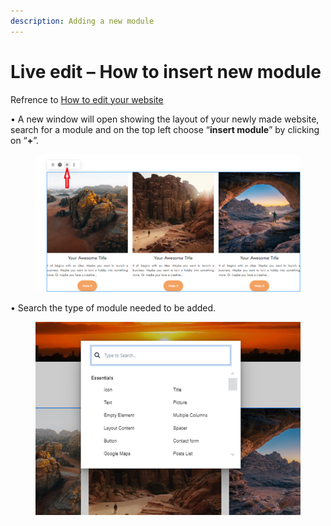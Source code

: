 ```yaml
---
description: Adding a new module
---
```


# Live edit – How to insert new module

Refrence to [How to edit your website](https://help.microweber.com/user-guide/live-edit-how-to-edit-you-site)

• A new window will open showing the layout of your newly made website, search for a module and on the top left choose “**insert module**” by clicking on “**+**”.

<figure><img src=".gitbook/assets/image.png" alt=""><figcaption></figcaption></figure>

• Search the type of module needed to be added.

<figure><img src=".gitbook/assets/image (1).png" alt=""><figcaption></figcaption></figure>
